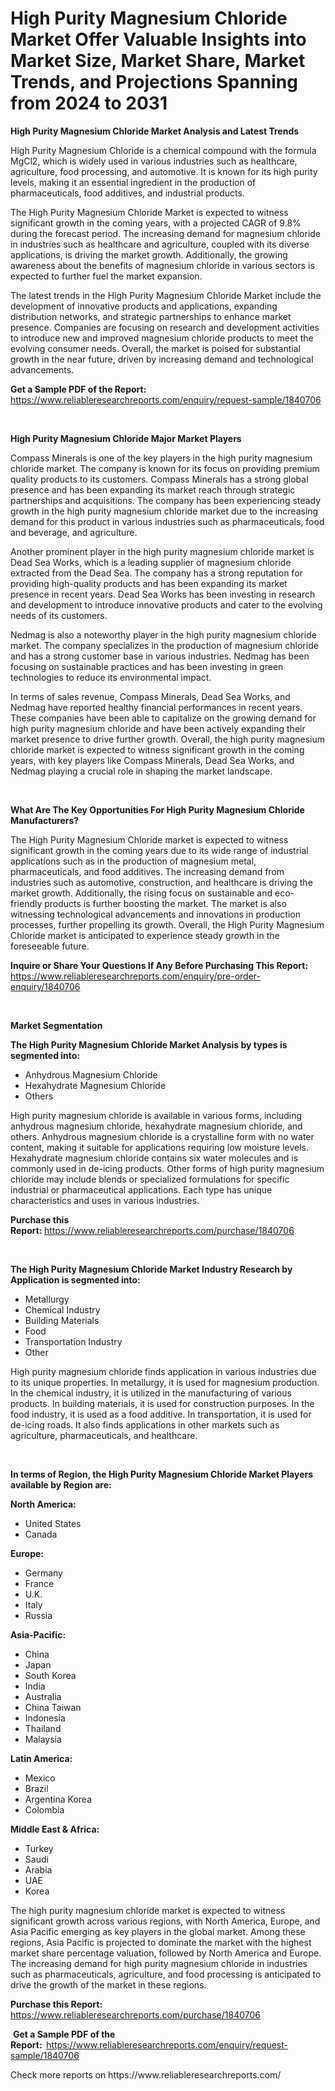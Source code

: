<p><h1>High Purity Magnesium Chloride Market Offer Valuable Insights into Market Size, Market Share, Market Trends, and Projections Spanning from 2024 to 2031</h1></p><p><strong>High Purity Magnesium Chloride Market Analysis and Latest Trends</strong></p>
<p><p>High Purity Magnesium Chloride is a chemical compound with the formula MgCl2, which is widely used in various industries such as healthcare, agriculture, food processing, and automotive. It is known for its high purity levels, making it an essential ingredient in the production of pharmaceuticals, food additives, and industrial products.</p><p>The High Purity Magnesium Chloride Market is expected to witness significant growth in the coming years, with a projected CAGR of 9.8% during the forecast period. The increasing demand for magnesium chloride in industries such as healthcare and agriculture, coupled with its diverse applications, is driving the market growth. Additionally, the growing awareness about the benefits of magnesium chloride in various sectors is expected to further fuel the market expansion.</p><p>The latest trends in the High Purity Magnesium Chloride Market include the development of innovative products and applications, expanding distribution networks, and strategic partnerships to enhance market presence. Companies are focusing on research and development activities to introduce new and improved magnesium chloride products to meet the evolving consumer needs. Overall, the market is poised for substantial growth in the near future, driven by increasing demand and technological advancements.</p></p>
<p><strong>Get a Sample PDF of the Report:&nbsp;</strong> <a href="https://www.reliableresearchreports.com/enquiry/request-sample/1840706">https://www.reliableresearchreports.com/enquiry/request-sample/1840706</a></p>
<p>&nbsp;</p>
<p><strong>High Purity Magnesium Chloride Major Market Players</strong></p>
<p><p>Compass Minerals is one of the key players in the high purity magnesium chloride market. The company is known for its focus on providing premium quality products to its customers. Compass Minerals has a strong global presence and has been expanding its market reach through strategic partnerships and acquisitions. The company has been experiencing steady growth in the high purity magnesium chloride market due to the increasing demand for this product in various industries such as pharmaceuticals, food and beverage, and agriculture.</p><p>Another prominent player in the high purity magnesium chloride market is Dead Sea Works, which is a leading supplier of magnesium chloride extracted from the Dead Sea. The company has a strong reputation for providing high-quality products and has been expanding its market presence in recent years. Dead Sea Works has been investing in research and development to introduce innovative products and cater to the evolving needs of its customers.</p><p>Nedmag is also a noteworthy player in the high purity magnesium chloride market. The company specializes in the production of magnesium chloride and has a strong customer base in various industries. Nedmag has been focusing on sustainable practices and has been investing in green technologies to reduce its environmental impact.</p><p>In terms of sales revenue, Compass Minerals, Dead Sea Works, and Nedmag have reported healthy financial performances in recent years. These companies have been able to capitalize on the growing demand for high purity magnesium chloride and have been actively expanding their market presence to drive further growth. Overall, the high purity magnesium chloride market is expected to witness significant growth in the coming years, with key players like Compass Minerals, Dead Sea Works, and Nedmag playing a crucial role in shaping the market landscape.</p></p>
<p>&nbsp;</p>
<p><strong>What Are The Key Opportunities For High Purity Magnesium Chloride Manufacturers?</strong></p>
<p><p>The High Purity Magnesium Chloride market is expected to witness significant growth in the coming years due to its wide range of industrial applications such as in the production of magnesium metal, pharmaceuticals, and food additives. The increasing demand from industries such as automotive, construction, and healthcare is driving the market growth. Additionally, the rising focus on sustainable and eco-friendly products is further boosting the market. The market is also witnessing technological advancements and innovations in production processes, further propelling its growth. Overall, the High Purity Magnesium Chloride market is anticipated to experience steady growth in the foreseeable future.</p></p>
<p><strong>Inquire or Share Your Questions If Any Before Purchasing This Report:</strong> <a href="https://www.reliableresearchreports.com/enquiry/pre-order-enquiry/1840706">https://www.reliableresearchreports.com/enquiry/pre-order-enquiry/1840706</a></p>
<p>&nbsp;</p>
<p><strong>Market Segmentation</strong></p>
<p><strong>The High Purity Magnesium Chloride Market Analysis by types is segmented into:</strong></p>
<p><ul><li>Anhydrous Magnesium Chloride</li><li>Hexahydrate Magnesium Chloride</li><li>Others</li></ul></p>
<p><p>High purity magnesium chloride is available in various forms, including anhydrous magnesium chloride, hexahydrate magnesium chloride, and others. Anhydrous magnesium chloride is a crystalline form with no water content, making it suitable for applications requiring low moisture levels. Hexahydrate magnesium chloride contains six water molecules and is commonly used in de-icing products. Other forms of high purity magnesium chloride may include blends or specialized formulations for specific industrial or pharmaceutical applications. Each type has unique characteristics and uses in various industries.</p></p>
<p><strong>Purchase this Report:&nbsp;</strong><a href="https://www.reliableresearchreports.com/purchase/1840706">https://www.reliableresearchreports.com/purchase/1840706</a></p>
<p>&nbsp;</p>
<p><strong>The High Purity Magnesium Chloride Market Industry Research by Application is segmented into:</strong></p>
<p><ul><li>Metallurgy</li><li>Chemical Industry</li><li>Building Materials</li><li>Food</li><li>Transportation Industry</li><li>Other</li></ul></p>
<p><p>High purity magnesium chloride finds application in various industries due to its unique properties. In metallurgy, it is used for magnesium production. In the chemical industry, it is utilized in the manufacturing of various products. In building materials, it is used for construction purposes. In the food industry, it is used as a food additive. In transportation, it is used for de-icing roads. It also finds applications in other markets such as agriculture, pharmaceuticals, and healthcare.</p></p>
<p>&nbsp;</p>
<p><strong>In terms of Region, the High Purity Magnesium Chloride Market Players available by Region are:</strong></p>
<p>
    <p> <strong> North America: </strong>
        <ul>
            <li>United States</li>
            <li>Canada</li>
        </ul>
        </p> 
    <p> <strong> Europe: </strong>
        <ul>
            <li>Germany</li>
            <li>France</li>
            <li>U.K.</li>
            <li>Italy</li>
            <li>Russia</li>
        </ul>
        </p> 
    <p> <strong> Asia-Pacific: </strong>
        <ul>
            <li>China</li>
            <li>Japan</li>
            <li>South Korea</li>
            <li>India</li>
            <li>Australia</li>
            <li>China Taiwan</li>
            <li>Indonesia</li>
            <li>Thailand</li>
            <li>Malaysia</li>
        </ul>
        </p> 
    <p> <strong> Latin America: </strong>
        <ul>
            <li>Mexico</li>
            <li>Brazil</li>
            <li>Argentina Korea</li>
            <li>Colombia</li>
        </ul>
        </p> 
    <p> <strong> Middle East & Africa: </strong>
        <ul>
            <li>Turkey</li>
            <li>Saudi</li>
            <li>Arabia</li>
            <li>UAE</li>
            <li>Korea</li>
        </ul>
    </p>
    </p>
<p><p>The high purity magnesium chloride market is expected to witness significant growth across various regions, with North America, Europe, and Asia Pacific emerging as key players in the global market. Among these regions, Asia Pacific is projected to dominate the market with the highest market share percentage valuation, followed by North America and Europe. The increasing demand for high purity magnesium chloride in industries such as pharmaceuticals, agriculture, and food processing is anticipated to drive the growth of the market in these regions.</p></p>
<p><strong>Purchase this Report: </strong><a href="https://www.reliableresearchreports.com/purchase/1840706">https://www.reliableresearchreports.com/purchase/1840706</a></p>
<p>&nbsp;<strong>Get a Sample PDF of the Report:&nbsp;&nbsp;</strong><a href="https://www.reliableresearchreports.com/enquiry/request-sample/1840706">https://www.reliableresearchreports.com/enquiry/request-sample/1840706</a></p>
<p><strong></strong></p>
<p>Check more reports on https://www.reliableresearchreports.com/</p>